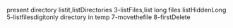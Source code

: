 present directory
listit,listDirectories
3-listFiles,list long files
listHiddenLong
5-listfilesdigitonly
directory in temp
7-movethefile
8-firstDelete
